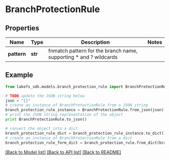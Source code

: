 # BranchProtectionRule


## Properties
Name | Type | Description | Notes
------------ | ------------- | ------------- | -------------
**pattern** | **str** | fnmatch pattern for the branch name, supporting * and ? wildcards | 

## Example

```python
from lakefs_sdk.models.branch_protection_rule import BranchProtectionRule

# TODO update the JSON string below
json = "{}"
# create an instance of BranchProtectionRule from a JSON string
branch_protection_rule_instance = BranchProtectionRule.from_json(json)
# print the JSON string representation of the object
print BranchProtectionRule.to_json()

# convert the object into a dict
branch_protection_rule_dict = branch_protection_rule_instance.to_dict()
# create an instance of BranchProtectionRule from a dict
branch_protection_rule_form_dict = branch_protection_rule.from_dict(branch_protection_rule_dict)
```
[[Back to Model list]](../README.md#documentation-for-models) [[Back to API list]](../README.md#documentation-for-api-endpoints) [[Back to README]](../README.md)


